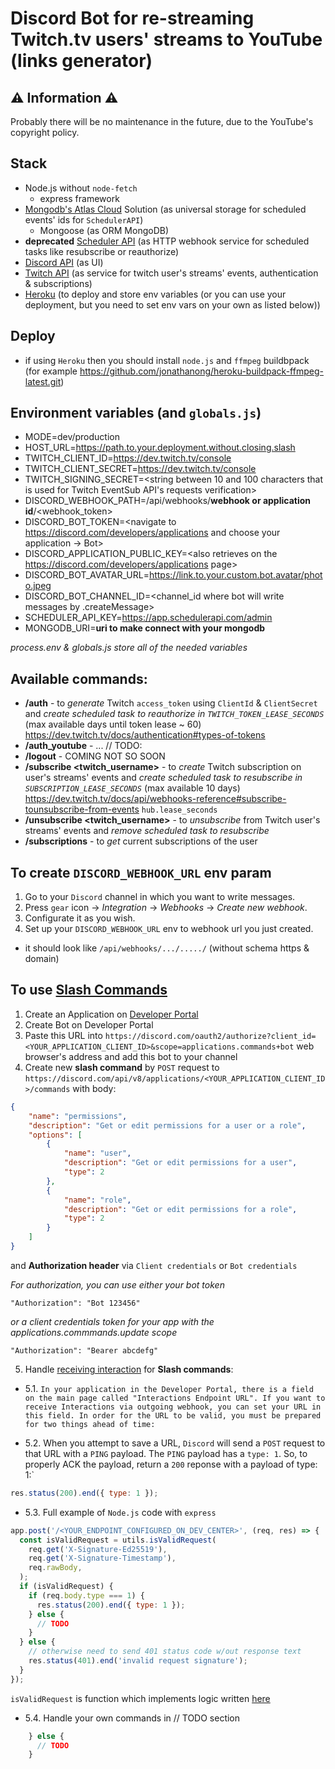 # Discord Bot for re-streaming Twitch.tv users' streams to YouTube (links generator)

## ⚠ Information ⚠
Probably there will be no maintenance in the future, due to the YouTube's copyright policy.

## Stack
- Node.js without `node-fetch`
  - express framework
- [Mongodb's Atlas Cloud](https://cloud.mongodb.com/) Solution (as universal storage for scheduled events' ids for `SchedulerAPI`)
  - Mongoose (as ORM MongoDB)
- **deprecated** [Scheduler API](https://schedulerapi.com/) (as HTTP webhook service for scheduled tasks like resubscribe or reauthorize)
- [Discord API](https://discord.com/developers) (as UI)
- [Twitch API](https://dev.twitch.tv/) (as service for twitch user's streams' events, authentication & subscriptions)
- [Heroku](https://dashboard.heroku.com/) (to deploy and store env variables (or you can use your deployment, but you need to set env vars on your own as listed below))

## Deploy
- if using `Heroku` then you should install `node.js` and `ffmpeg` buildbpack (for example https://github.com/jonathanong/heroku-buildpack-ffmpeg-latest.git)

## Environment variables (and `globals.js`)
- MODE=dev/production
- HOST_URL=https://path.to.your.deployment.without.closing.slash
- TWITCH_CLIENT_ID=<https://dev.twitch.tv/console>
- TWITCH_CLIENT_SECRET=<https://dev.twitch.tv/console>
- TWITCH_SIGNING_SECRET=<string between 10 and 100 characters that is used for Twitch EventSub API's requests verification>
- DISCORD_WEBHOOK_PATH=/api/webhooks/**webhook or application id**/<webhook_token>
- DISCORD_BOT_TOKEN=<navigate to https://discord.com/developers/applications and choose your application -> Bot>
- DISCORD_APPLICATION_PUBLIC_KEY=<also retrieves on the https://discord.com/developers/applications page>
- DISCORD_BOT_AVATAR_URL=https://link.to.your.custom.bot.avatar/photo.jpeg
- DISCORD_BOT_CHANNEL_ID=<channel_id where bot will write messages by .createMessage>
- SCHEDULER_API_KEY=<https://app.schedulerapi.com/admin>
- MONGODB_URI=**uri to make connect with your mongodb**

*process.env & globals.js store all of the needed variables*

## Available commands:
- **/auth** - to *generate* Twitch `access_token` using `ClientId` & `ClientSecret` and *create scheduled task to reauthorize in `TWITCH_TOKEN_LEASE_SECONDS`* (max available days until token lease ~ 60) https://dev.twitch.tv/docs/authentication#types-of-tokens
- **/auth_youtube** - ... // TODO:
- **/logout** - COMING NOT SO SOON
- **/subscribe <twitch_username>** - to *create* Twitch subscription on user's streams' events and *create scheduled task to resubscribe in `SUBSCRIPTION_LEASE_SECONDS`* (max available 10 days) https://dev.twitch.tv/docs/api/webhooks-reference#subscribe-tounsubscribe-from-events `hub.lease_seconds`
- **/unsubscribe <twitch_username>** - to *unsubscribe* from Twitch user's streams' events and *remove scheduled task to resubscribe*
- **/subscriptions** - to *get* current subscriptions of the user

## To create `DISCORD_WEBHOOK_URL` env param
1. Go to your `Discord` channel in which you want to write messages.
2. Press `gear` icon -> *Integration* -> *Webhooks* -> *Create new webhook*.
3. Configurate it as you wish.
4. Set up your `DISCORD_WEBHOOK_URL` env to webhook url you just created.
* it should look like `/api/webhooks/.../...../` (without schema https & domain)

## To use [Slash Commands](https://discord.com/developers/docs/interactions/slash-commands)
1. Create an Application on [Developer Portal](https://discord.com/developers/applications/)
2. Create Bot on Developer Portal
3. Paste this URL into `https://discord.com/oauth2/authorize?client_id=<YOUR_APPLICATION_CLIENT_ID>&scope=applications.commands+bot` web browser's address and add this bot to your channel
4. Create new **slash command** by `POST` request to `https://discord.com/api/v8/applications/<YOUR_APPLICATION_CLIENT_ID>/commands`
with body:
```json
{
    "name": "permissions",
    "description": "Get or edit permissions for a user or a role",
    "options": [
        {
            "name": "user",
            "description": "Get or edit permissions for a user",
            "type": 2
        },
        {
            "name": "role",
            "description": "Get or edit permissions for a role",
            "type": 2
        }
    ]
}
```
and **Authorization header** via `Client credentials` or `Bot credentials`

*For authorization, you can use either your bot token*
```
"Authorization": "Bot 123456"
```
*or a client credentials token for your app with the applications.commmands.update scope*
```
"Authorization": "Bearer abcdefg"
```
5. Handle [receiving interaction](https://discord.com/developers/docs/interactions/slash-commands#receiving-an-interaction) for **Slash commands**:
* 5.1. `In your application in the Developer Portal, there is a field on the main page called "Interactions Endpoint URL". If you want to receive Interactions via outgoing webhook, you can set your URL in this field. In order for the URL to be valid, you must be prepared for two things ahead of time:`

* 5.2. When you attempt to save a URL, `Discord` will send a `POST` request to that URL with a `PING` payload. The `PING` payload has a `type: 1`. So, to properly ACK the payload, return a `200` reponse with a payload of type: 1:`
```js
res.status(200).end({ type: 1 });
```

* 5.3. Full example of `Node.js` code with `express`
```js
app.post('/<YOUR_ENDPOINT_CONFIGURED_ON_DEV_CENTER>', (req, res) => {
  const isValidRequest = utils.isValidRequest(
    req.get('X-Signature-Ed25519'),
    req.get('X-Signature-Timestamp'),
    req.rawBody,
  );
  if (isValidRequest) {
    if (req.body.type === 1) {
      res.status(200).end({ type: 1 });
    } else {
      // TODO
    }
  } else {
    // otherwise need to send 401 status code w/out response text
    res.status(401).end('invalid request signature');
  }
});
```
`isValidRequest` is function which implements logic written [here](https://discord.com/developers/docs/interactions/slash-commands#security-and-authorization)

* 5.4. Handle your own commands in // TODO section
```js
    } else {
      // TODO
    }
```
